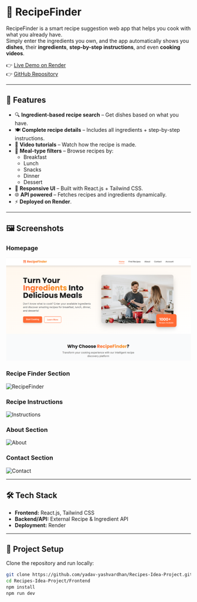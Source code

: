 # 🍳 RecipeFinder

RecipeFinder is a smart recipe suggestion web app that helps you cook with what you already have.  
Simply enter the ingredients you own, and the app automatically shows you **dishes**, their **ingredients**, **step-by-step instructions**, and even **cooking videos**.  

👉 [Live Demo on Render](https://recipes-idea-project-0oxy.onrender.com)  
👉 [GitHub Repository](https://github.com/yadav-yashvardhan/Recipes-Idea-Project)

---

## 🚀 Features
- 🔍 **Ingredient-based recipe search** – Get dishes based on what you have.  
- 🍽️ **Complete recipe details** – Includes all ingredients + step-by-step instructions.  
- 🎥 **Video tutorials** – Watch how the recipe is made.  
- 🥞 **Meal-type filters** – Browse recipes by:  
  - Breakfast  
  - Lunch  
  - Snacks  
  - Dinner  
  - Dessert  
- 📱 **Responsive UI** – Built with React.js + Tailwind CSS.  
- 🌐 **API powered** – Fetches recipes and ingredients dynamically.  
- ⚡ **Deployed on Render**.  

---

## 🖼️ Screenshots

### Homepage
![Homepage](src/assets/Homepage.png)

### Recipe Finder Section
![RecipeFinder](assets/RecipeFinder.png)

### Recipe Instructions
![Instructions](assets/RecipeInstruction.png)

### About Section
![About](assets/About.png)

### Contact Section
![Contact](assets/Contact.png)

---

## 🛠️ Tech Stack
- **Frontend:** React.js, Tailwind CSS  
- **Backend/API:** External Recipe & Ingredient API  
- **Deployment:** Render  

---

## 📂 Project Setup

Clone the repository and run locally:

```bash
git clone https://github.com/yadav-yashvardhan/Recipes-Idea-Project.git
cd Recipes-Idea-Project/Frontend
npm install
npm run dev

